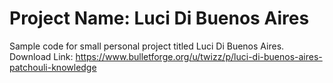 # Project Name: Luci Di Buenos Aires
Sample code for small personal project titled Luci Di Buenos Aires.
<br />Download Link: https://www.bulletforge.org/u/twizz/p/luci-di-buenos-aires-patchouli-knowledge
